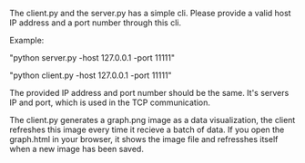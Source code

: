The client.py and the server.py has a simple cli. Please provide a valid host IP address and a port number through this cli.

Example:

"python server.py -host 127.0.0.1 -port 11111"

"python client.py -host 127.0.0.1 -port 11111"

The provided IP address and port number should be the same. It's servers IP and port, which is used in the TCP communication.

The client.py generates a graph.png image as a data visualization, the client refreshes this image every time it recieve a batch of data.
If you open the graph.html in your browser, it shows the image file and refresshes itself when a new image has been saved. 
